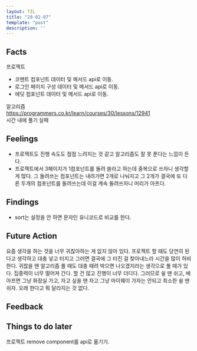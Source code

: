 ```yaml
---
layout: TIL
title: "20-02-07"
template: "post"
description: ''
---
```


## Facts

프로젝트

- 코멘트 컴포넌트 데이터 및 메서드 api로 이동.
- 로그인 페이지 구성 데이터 및 메서드 api로 이동.
- 에딧 컴포넌트 데이터 및 메서드 api로 이동.

알고리즘  
<https://programmers.co.kr/learn/courses/30/lessons/12941>  
시간 내에 풀기 실패

## Feelings

- 프로젝트도 진행 속도도 점점 느려지는 것 같고 알고리즘도 잘 못 푼다는 느낌이 든다.
- 프로젝트에서 3페이지가 1컴포넌트를 돌려 쓸라고 하는데 중복으로 쓰자니 생각할게 많다. 그 돌려쓰는 컴포넌트는 내려가면 2개로 나눠지고 그 2개가 결국에 또 다른 두개의 컴포넌트를 돌려쓰는데 이걸 계속 돌려쓰자니 머리가 아프다.

## Findings

- sort는 설정을 안 하면 문자인 유니코드로 비교를 한다.

## Future Action

요즘 생각을 하는 것을 너무 귀찮아하는 게 없지 않아 있다. 프로젝트 할 때도 당연히 된다고 생각하고 대충 넣고
 터지고 그러면 결국에 그 터진 걸 찾아내느라 시간을 많이 허비한다. 귀찮을 땐 알고리즘 풀 때도 대충 때려 박으면 나오겠지라는 생각으로 풀 때가 있다. 집중력이 너무 떨어져 간다. 할 건 많고 진행이 너무 더디다. 그러므로 쉴 땐 쉬고, 배 아프면 그냥 화장실 가고, 자고 싶을 땐 자고 그냥 마이웨이 가자는 안되고 최소한 쉴 땐 쉬자. 오래 한다고 뭐 달라지는 것 없다.

## Feedback

## Things to do later

프로젝트 remove component를 api로 옮기기.
